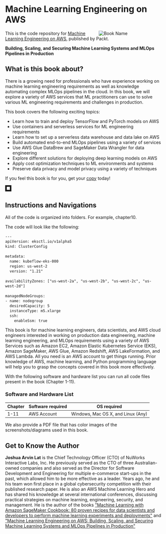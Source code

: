 # Machine Learning Engineering on AWS 

<a href="https://www.packtpub.com/product/machine-learning-engineering-on-aws/9781803247595"><img src="https://static.packt-cdn.com/products/9781803247595/cover/smaller" alt="Book Name" width="40%" align="right"></a>

This is the code repository for [Machine Learning Engineering on AWS](https://www.packtpub.com/product/machine-learning-engineering-on-aws/9781803247595), published by Packt.

**Building, Scaling, and Securing Machine Learning Systems and MLOps Pipelines in Production**

## What is this book about?
There is a growing need for professionals who have experience working on 
machine learning engineering requirements as well as knowledge automating 
complex MLOps pipelines in the cloud. In this book, we will explore a variety of 
AWS services that ML practitioners can use to solve various ML engineering 
requirements and challenges in production.

This book covers the following exciting topics: 
* Learn how to train and deploy TensorFlow and PyTorch models on AWS
* Use containers and serverless services for ML engineering requirements
* Learn how to set up a serverless data warehouse and data lake on AWS
* Build automated end-to-end MLOps pipelines using a variety of services
* Use AWS Glue DataBrew and SageMaker Data Wrangler for data engineering
* Explore different solutions for deploying deep learning models on AWS
* Apply cost optimization techniques to ML environments and systems
* Preserve data privacy and model privacy using a variety of techniques

If you feel this book is for you, get your [copy](https://www.packtpub.com/product/machine-learning-engineering-on-aws/9781803247595) today!

<a href="https://www.packtpub.com/?utm_source=github&utm_medium=banner&utm_campaign=GitHubBanner"><img src="https://raw.githubusercontent.com/PacktPublishing/GitHub/master/GitHub.png" alt="https://www.packtpub.com/" border="5" /></a>

## Instructions and Navigations
All of the code is organized into folders. For example, chapter10.

The code will look like the following:

```
---
apiVersion: eksctl.io/v1alpha5
kind: ClusterConfig

metadata:
  name: kubeflow-eks-000
  region: us-west-2
  version: "1.21"

availabilityZones: ["us-west-2a", "us-west-2b", "us-west-2c", "us-west-2d"]

managedNodeGroups:
- name: nodegroup
  desiredCapacity: 5
  instanceType: m5.xlarge
  ssh:
    enableSsm: true
```

This book is for machine learning engineers, data scientists, and AWS cloud engineers interested in working on production data engineering, machine learning engineering, and MLOps requirements using a variety of AWS Services such as Amazon EC2, Amazon Elastic Kubernetes Service (EKS), Amazon SageMaker, AWS Glue, Amazon Redshift, AWS LakeFormation, and AWS Lambda. All you need is an AWS account to get things running. Prior knowledge of AWS, machine learning, and Python programming language will help you to grasp the concepts covered in this book more effectively.

With the following software and hardware list you can run all code files present in the book (Chapter 1-11).

### Software and Hardware List

| Chapter   | Software required                | OS required                        |
| --------- | ---------------------------------| -----------------------------------|
| 1-11      | AWS Account                      | Windows, Mac OS X, and Linux (Any) |

We also provide a PDF file that has color images of the screenshots/diagrams used in this book. 

## Get to Know the Author
**Joshua Arvin Lat** is the Chief Technology Officer (CTO) of NuWorks Interactive Labs, Inc. He previously served as the CTO of three Australian-owned companies and also served as the Director for Software Development and Engineering for multiple e-commerce start-ups in the past, which allowed him to be more effective as a leader. Years ago, he and his team won first place in a global cybersecurity competition with their published research paper. He is also an AWS Machine Learning Hero and has shared his knowledge at several international conferences, discussing practical strategies on machine learning, engineering, security, and management. He is the author of the books ["Machine Learning with Amazon SageMaker Cookbook: 80 proven recipes for data scientists and developers to perform machine learning experiments and deployments"](https://www.amazon.com/Machine-Learning-Amazon-SageMaker-Cookbook/dp/1800567030/) and ["Machine Learning Engineering on AWS: Building, Scaling, and Securing Machine Learning Systems and MLOps Pipelines in Production"](https://www.amazon.com/Machine-Learning-Engineering-AWS-Production/dp/1803247592/)
